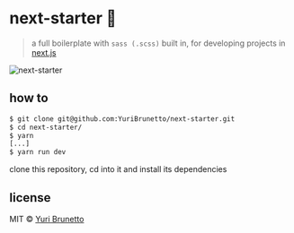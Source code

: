 # next-starter 🚀
> a full boilerplate with `sass (.scss)` built in, for developing projects in [next.js](https://github.com/zeit/next.js)

![next-starter](https://i.imgur.com/BadvANk.png)

## how to
```bash
$ git clone git@github.com:YuriBrunetto/next-starter.git
$ cd next-starter/
$ yarn
[...]
$ yarn run dev
```
clone this repository, cd into it and install its dependencies 

## license 
MIT &copy; [Yuri Brunetto](https://twitter.com/yuribrunetto)
